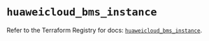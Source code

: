 # `huaweicloud_bms_instance`

Refer to the Terraform Registry for docs: [`huaweicloud_bms_instance`](https://registry.terraform.io/providers/huaweicloud/huaweicloud/1.71.1/docs/resources/bms_instance).
